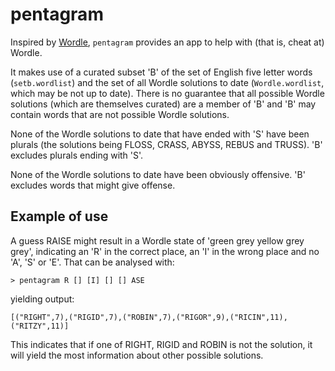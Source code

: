 # pentagram

Inspired by [Wordle](https://www.nytimes.com/games/wordle/index.html),
`pentagram` provides an app to help with (that is, cheat at) Wordle.

It makes use of a curated subset 'B' of the set of English five letter words
(`setb.wordlist`) and the set of all Wordle solutions to date
(`Wordle.wordlist`, which may be not up to date). There is no guarantee that all
possible Wordle solutions (which are themselves curated) are a member of 'B' and
'B' may contain words that are not possible Wordle solutions.

None of the Wordle solutions to date that have ended with 'S' have been plurals
(the solutions being FLOSS, CRASS, ABYSS, REBUS and TRUSS). 'B' excludes plurals
ending with 'S'.

None of the Wordle solutions to date have been obviously offensive. 'B' excludes
words that might give offense.

Example of use
--------------

A guess RAISE might result in a Wordle state of 'green grey yellow grey grey',
indicating an 'R' in the correct place, an 'I' in the wrong place and no 'A',
'S' or 'E'. That can be analysed with:

~~~
> pentagram R [] [I] [] [] ASE
~~~

yielding output:

~~~
[("RIGHT",7),("RIGID",7),("ROBIN",7),("RIGOR",9),("RICIN",11),("RITZY",11)]
~~~

This indicates that if one of RIGHT, RIGID and ROBIN is not the solution, it
will yield the most information about other possible solutions.
